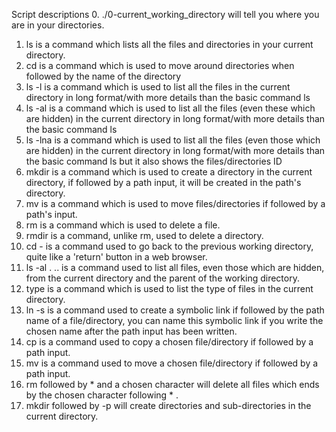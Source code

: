 Script descriptions
0. ./0-current_working_directory will tell you where you are in your directories.
1. ls is a command which lists all the files and directories in your current directory.
2. cd is a command which is used to move around directories when followed by the name of the directory
3. ls -l is a command which is used to list all the files in the current directory in long format/with more details than the basic command ls
4. ls -al is a command which is used to list all the files (even these which are hidden) in the current directory in long format/with more details than the basic command ls
5. ls  -lna is a command which is used to list all the files (even those which are hidden) in the current directory in long format/with more details than the basic command ls but it also shows the files/directories ID
6. mkdir is a command which is used to create a directory in the current directory, if followed by a path input, it will be created in the path's directory.
7. mv is a command which is used to move files/directories if followed by a path's input.
8. rm is a command which is used to delete a file.
9. rmdir is a command, unlike rm, used to delete a directory.
10. cd - is a command used to go back to the previous working directory, quite like a 'return' button in a web browser.
11. ls -al . .. is a command used to list all files, even those which are hidden, from the current directory and the parent of the working directory.
12. type is a command which is used to list the type of files in the current directory.
13. ln -s is a command used to create a symbolic link if followed by the path name of a file/directory, you can name this symbolic link if you write the chosen name after the path input has been written.
14. cp is a command used to copy a chosen file/directory if followed by a path input.
15. mv is a command used to move a chosen file/directory if followed by a path input.
16. rm followed by * and a chosen character will delete all files which ends by the chosen character following * .
17. mkdir followed by -p will create directories and sub-directories in the current directory.
